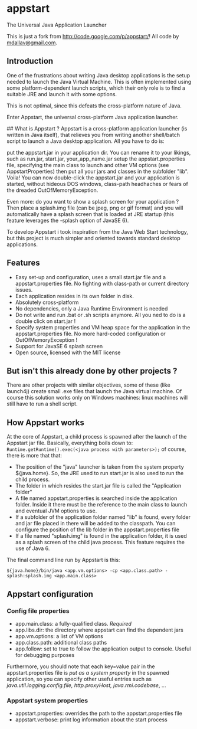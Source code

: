 appstart
========

The Universal Java Application Launcher

This is just a fork from http://code.google.com/p/appstart/! All code by mdallav@gmail.com.

## Introduction
One of the frustrations about writing Java desktop applications is the setup needed to launch the Java Virtual Machine. This is often implemented using some platform-dependent launch scripts, which their only role is to find a suitable JRE and launch it with some options.

This is not optimal, since this defeats the cross-platform nature of Java.

Enter Appstart, the universal cross-platform Java application launcher.

## What is Appstart ?
Appstart is a cross-platform application launcher (is written in Java itself), that relieves you from writing another shell/batch script to launch a Java desktop application. All you have to do is:

put the appstart.jar in your application dir. You can rename it to your likings, such as run.jar, start.jar, your_app_name.jar
setup the appstart.properties file, specifying the main class to launch and other VM options (see AppstartProperties)
then put all your jars and classes in the subfolder "lib".
Voila! You can now double-click the appstart.jar and your application is started, without hideous DOS windows, class-path headhaches or fears of the dreaded OutOfMemoryException.

Even more: do you want to show a splash screen for your application ? Then place a splash.img file (can be jpeg, png or gif format) and you will automatically have a splash screen that is loaded at JRE startup (this feature leverages the -splash option of JavaSE 6).

To develop Appstart i took inspiration from the Java Web Start technology, but this project is much simpler and oriented towards standard desktop applications.

## Features

* Easy set-up and configuration, uses a small start.jar file and a appstart.properties file. No fighting with class-path or current directory issues.
* Each application resides in its own folder in disk.
* Absolutely cross-platform
* No dependencies, only a Java Runtime Environment is needed
* Do not write and run .bat or .sh scripts anymore. All you ned to do is a double click on start.jar !
* Specify system properties and VM heap space for the application in the appstart.properties file. No more hard-coded configuration or OutOfMemoryException !
* Support for JavaSE 6 splash screen
* Open source, licensed with the MIT license

## But isn't this already done by other projects ?
There are other projects with similar objectives, some of these (like launch4j) create small .exe files that launch the Java virtual machine. Of course this solution works only on Windows machines: linux machines will still have to run a shell script.

## How Appstart works

At the core of Appstart, a child process is spawned after the launch of the Appstart jar file. Basically, everything boils down to:
`Runtime.getRuntime().exec(<java process with parameters>);`
of course, there is more that that:
* The position of the "java" launcher is taken from the system property ${java.home}. So, the JRE used to run start.jar is also used to run the child process.
* The folder in which resides the start.jar file is called the "Application folder"
* A file named appstart.properties is searched inside the application folder. Inside it there must be the reference to the main class to launch and eventual JVM options to use.
* If a subfolder of the application folder named "lib" is found, every folder and jar file placed in there will be added to the classpath. You can configure the position of the lib folder in the appstart.properties file
* If a file named "splash.img" is found in the application folder, it is used as a splash screen of the child java process. This feature requires the use of Java 6.

The final command line run by Appstart is this:

`${java.home}/bin/java <app.vm.options> -cp <app.class.path> -splash:splash.img <app.main.class>`

## Appstart configuration

### Config file properties
* app.main.class: a fully-qualified class. *Required*
* app.libs.dir: the directory where appstart can find the dependent jars
* app.vm.options: a list of VM options
* app.class.path: additional class paths
* app.follow: set to true to follow the application output to console. Useful for debugging purposes

Furthermore, you should note that each key=value pair in the appstart.properties file is *put as a system property* in the spawned application, so you can specify other useful entries such as *java.util.logging.config.file, http.proxyHost, java.rmi.codebase*, ...

### Appstart system properties
* appstart.properties: overrides the path to the appstart.properties file
* appstart.verbose: print log information about the start process
